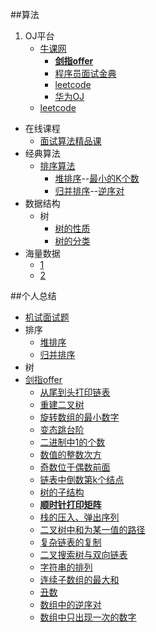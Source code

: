 ##算法

1. OJ平台   
	* [牛课网](http://www.nowcoder.com/846607)  
		* [**剑指offer**](http://www.nowcoder.com/ta/coding-interviews?page=1)
		* [程序员面试金典](http://www.nowcoder.com/ta/cracking-the-coding-interview?query=&asc=true&order=&page=1)
		* [leetcode](http://www.nowcoder.com/ta/leetcode)
		* [华为OJ](http://www.nowcoder.com/ta/huawei)
	* [leetcode](https://leetcode.com/) 
* 在线课程
	*  [面试算法精品课](http://www.nowcoder.com/courses/1)
* 经典算法  
	* [排序算法](http://blog.csdn.net/zhangerqing/article/details/8831542)
		*  [堆排序](http://dsbryz.iteye.com/blog/1182056)--[最小的K个数](http://www.nowcoder.com/practice/6a296eb82cf844ca8539b57c23e6e9bf?tpId=13&tqId=11182&rp=2&ru=/ta/coding-interviews&qru=/ta/coding-interviews/question-ranking)  
		*  [归并排序](http://blog.csdn.net/apei830/article/details/6591632)--[逆序对](http://www.nowcoder.com/practice/96bd6684e04a44eb80e6a68efc0ec6c5?tpId=13&tqId=11188&rp=2&ru=/ta/coding-interviews&qru=/ta/coding-interviews/question-ranking)
* 数据结构
	* 树
		* [树的性质](http://blog.csdn.net/u013383042/article/details/50875846)
		* [树的分类](http://www.tuicool.com/articles/nuuAby6)
* 海量数据   
	* [1](http://blog.csdn.net/v_july_v/article/details/7382693)   
	* [2](http://blog.csdn.net/hackbuteer1/article/details/7622869)

##个人总结
- [机试面试题](https://github.com/GitOrgLan/interview/blob/master/algorithm/%E6%9C%BA%E8%AF%95%E9%9D%A2%E8%AF%95%E9%A2%98.md)
- 排序
	- [堆排序](https://github.com/GitOrgLan/interview/blob/master/algorithm/%E5%A0%86%E6%8E%92%E5%BA%8F.txt)
	- [归并排序]()
- 树
- [剑指offer](http://www.nowcoder.com/ta/coding-interviews?query=&asc=true&order=&page=1) 
	- [从尾到头打印链表](https://github.com/GitOrgLan/interview/blob/master/algorithm/%E5%89%91%E6%8C%87offer/%E4%BB%8E%E5%B0%BE%E5%88%B0%E5%A4%B4%E6%89%93%E5%8D%B0%E9%93%BE%E8%A1%A8.md)
	- [重建二叉树](https://github.com/GitOrgLan/interview/blob/master/algorithm/%E5%89%91%E6%8C%87offer/%E9%87%8D%E5%BB%BA%E4%BA%8C%E5%8F%89%E6%A0%91.md)
	- [旋转数组的最小数字](https://github.com/GitOrgLan/interview/blob/master/algorithm/%E5%89%91%E6%8C%87offer/%E6%97%8B%E8%BD%AC%E6%95%B0%E7%BB%84%E7%9A%84%E6%9C%80%E5%B0%8F%E6%95%B0%E5%AD%97.md)
	- [变态跳台阶](https://github.com/GitOrgLan/interview/blob/master/algorithm/%E5%89%91%E6%8C%87offer/%E5%8F%98%E6%80%81%E8%B7%B3%E5%8F%B0%E9%98%B6.md)
	- [二进制中1的个数](https://github.com/GitOrgLan/interview/blob/master/algorithm/%E5%89%91%E6%8C%87offer/%E4%BA%8C%E8%BF%9B%E5%88%B6%E4%B8%AD1%E7%9A%84%E4%B8%AA%E6%95%B0.md)
	- [数值的整数次方](https://github.com/GitOrgLan/interview/blob/master/algorithm/%E5%89%91%E6%8C%87offer/%E6%95%B0%E5%80%BC%E7%9A%84%E6%95%B4%E6%95%B0%E6%AC%A1%E6%96%B9.md)
	- [奇数位于偶数前面](https://github.com/GitOrgLan/interview/blob/master/algorithm/%E5%89%91%E6%8C%87offer/%E5%A5%87%E6%95%B0%E4%BD%8D%E4%BA%8E%E5%81%B6%E6%95%B0%E5%89%8D%E9%9D%A2.md)
	- [链表中倒数第k个结点](https://github.com/GitOrgLan/interview/blob/master/algorithm/%E5%89%91%E6%8C%87offer/%E9%93%BE%E8%A1%A8%E4%B8%AD%E5%80%92%E6%95%B0%E7%AC%ACk%E4%B8%AA%E7%BB%93%E7%82%B9.md)
	- [树的子结构](https://github.com/GitOrgLan/interview/blob/master/algorithm/%E5%89%91%E6%8C%87offer/%E6%A0%91%E7%9A%84%E5%AD%90%E7%BB%93%E6%9E%84.md)
	- [**顺时针打印矩阵**](https://github.com/GitOrgLan/interview/blob/master/algorithm/%E5%89%91%E6%8C%87offer/%E9%A1%BA%E6%97%B6%E9%92%88%E6%89%93%E5%8D%B0%E7%9F%A9%E9%98%B5.md)
	- [栈的压入、弹出序列](https://github.com/GitOrgLan/interview/blob/master/algorithm/%E5%89%91%E6%8C%87offer/%E6%A0%88%E7%9A%84%E5%8E%8B%E5%85%A5%E3%80%81%E5%BC%B9%E5%87%BA%E5%BA%8F%E5%88%97.md)
	- [二叉树中和为某一值的路径](https://github.com/GitOrgLan/interview/blob/master/algorithm/%E5%89%91%E6%8C%87offer/%E4%BA%8C%E5%8F%89%E6%A0%91%E4%B8%AD%E5%92%8C%E4%B8%BA%E6%9F%90%E4%B8%80%E5%80%BC%E7%9A%84%E8%B7%AF%E5%BE%84.md)
	- [复杂链表的复制](https://github.com/GitOrgLan/interview/blob/master/algorithm/%E5%89%91%E6%8C%87offer/%E5%A4%8D%E6%9D%82%E9%93%BE%E8%A1%A8%E7%9A%84%E5%A4%8D%E5%88%B6.md)
	- [二叉搜索树与双向链表](https://github.com/GitOrgLan/interview/blob/master/algorithm/%E5%89%91%E6%8C%87offer/%E4%BA%8C%E5%8F%89%E6%90%9C%E7%B4%A2%E6%A0%91%E4%B8%8E%E5%8F%8C%E5%90%91%E9%93%BE%E8%A1%A8.md)
	- [字符串的排列](https://github.com/GitOrgLan/interview/blob/master/algorithm/%E5%89%91%E6%8C%87offer/%E5%AD%97%E7%AC%A6%E4%B8%B2%E7%9A%84%E6%8E%92%E5%88%97.md)
	- [连续子数组的最大和](https://github.com/GitOrgLan/interview/blob/master/algorithm/%E5%89%91%E6%8C%87offer/%E8%BF%9E%E7%BB%AD%E5%AD%90%E6%95%B0%E7%BB%84%E7%9A%84%E6%9C%80%E5%A4%A7%E5%92%8C.md)
	- [丑数](https://github.com/GitOrgLan/interview/blob/master/algorithm/%E5%89%91%E6%8C%87offer/%E4%B8%91%E6%95%B0.md)
	- [数组中的逆序对](https://github.com/GitOrgLan/interview/blob/master/algorithm/%E5%89%91%E6%8C%87offer/%E6%95%B0%E7%BB%84%E4%B8%AD%E7%9A%84%E9%80%86%E5%BA%8F%E5%AF%B9.md)
	- [数组中只出现一次的数字](https://github.com/GitOrgLan/interview/blob/master/algorithm/%E5%89%91%E6%8C%87offer/%E6%95%B0%E7%BB%84%E4%B8%AD%E5%8F%AA%E5%87%BA%E7%8E%B0%E4%B8%80%E6%AC%A1%E7%9A%84%E6%95%B0%E5%AD%97.md)
		
		